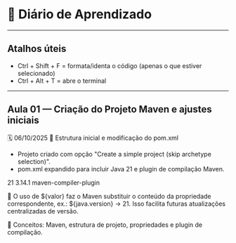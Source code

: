 # 📘 Diário de Aprendizado

---

## Atalhos úteis

- Ctrl + Shift + F = formata/identa o código (apenas o que estiver selecionado)
- Ctrl + Alt + T = abre o terminal

---

## Aula 01 — Criação do Projeto Maven e ajustes iniciais
🗓 06/10/2025
🎯 Estrutura inicial e modificação do pom.xml

- Projeto criado com opção "Create a simple project (skip archetype selection)".
- pom.xml expandido para incluir Java 21 e plugin de compilação Maven.

<properties>
  <java.version>21</java.version>
  <maven.compiler.plugin.version>3.14.1</maven.compiler.plugin.version>
</properties>

<build>
  <plugin>maven-compiler-plugin</plugin>
</build>

📝 O uso de ${valor} faz o Maven substituir o conteúdo da propriedade correspondente,
ex.: ${java.version} → 21. Isso facilita futuras atualizações centralizadas de versão.

🧠 Conceitos: Maven, estrutura de projeto, propriedades e plugin de compilação.
